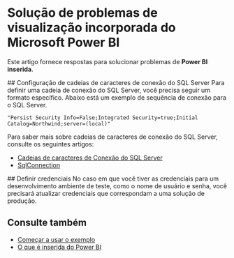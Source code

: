 <properties
   pageTitle="Solução de problemas de visualização incorporada do Microsoft Power BI"
   description="Solução de problemas de visualização incorporada do Microsoft Power BI"
   services="power-bi-embedded"
   documentationCenter=""
   authors="guyinacube"
   manager="erikre"
   editor=""
   tags=""/>
<tags
   ms.service="power-bi-embedded"
   ms.devlang="NA"
   ms.topic="article"
   ms.tgt_pltfrm="NA"
   ms.workload="powerbi"
   ms.date="10/04/2016"
   ms.author="asaxton"/>

# <a name="microsoft-power-bi-embedded-preview-troubleshooting"></a>Solução de problemas de visualização incorporada do Microsoft Power BI
Este artigo fornece respostas para solucionar problemas de **Power BI inserida**.

<a name="connection-string"/>
## <a name="setting-sql-server-connection-strings"></a>Configuração de cadeias de caracteres de conexão do SQL Server
Para definir uma cadeia de conexão do SQL Server, você precisa seguir um formato específico. Abaixo está um exemplo de sequência de conexão para o SQL Server.

```
"Persist Security Info=False;Integrated Security=true;Initial Catalog=Northwind;server=(local)"
```

Para saber mais sobre cadeias de caracteres de conexão do SQL Server, consulte os seguintes artigos:

-   [Cadeias de caracteres de Conexão do SQL Server](https://msdn.microsoft.com/library/jj653752.aspx)
-   [SqlConnection](https://msdn.microsoft.com/library/system.data.sqlclient.sqlconnection.connectionstring.aspx)

<a name="credentials"/>
## <a name="setting-credentials"></a>Definir credenciais
No caso em que você tiver as credenciais para um desenvolvimento ambiente de teste, como o nome de usuário e senha, você precisará atualizar credenciais que correspondam a uma solução de produção.

## <a name="see-also"></a>Consulte também
- [Começar a usar o exemplo](power-bi-embedded-get-started-sample.md)
- [O que é inserida do Power BI](power-bi-embedded-what-is-power-bi-embedded.md)
